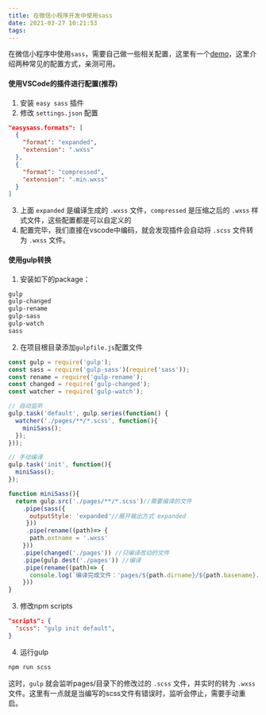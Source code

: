 ```yaml
---
title: 在微信小程序开发中使用sass
date: 2021-03-27 10:21:53
tags:
---
```


在微信小程序中使用`sass`，需要自己做一些相关配置，这里有一个[demo](https://github.com/yushengyuan1993/wechat-miniprogram-scss)，这里介绍两种常见的配置方式，亲测可用。

#### 使用VSCode的插件进行配置(推荐)
1. 安装 `easy sass` 插件
2. 修改 `settings.json` 配置
```json
"easysass.formats": [
  {
    "format": "expanded",
    "extension": ".wxss"
  },
  {
    "format": "compressed",
    "extension": ".min.wxss"
  }
]
```
3. 上面 `expanded` 是编译生成的 `.wxss` 文件，`compressed` 是压缩之后的 `.wxss` 样式文件，这些配置都是可以自定义的
4. 配置完毕，我们直接在vscode中编码，就会发现插件会自动将 `.scss` 文件转为 `.wxss` 文件。

#### 使用gulp转换
1. 安装如下的package：
```sh
gulp
gulp-changed
gulp-rename
gulp-sass
gulp-watch
sass
```
2. 在项目根目录添加`gulpfile.js`配置文件
```js
const gulp = require('gulp');
const sass = require('gulp-sass')(require('sass'));
const rename = require('gulp-rename');
const changed = require('gulp-changed');
const watcher = require('gulp-watch');

// 自动监听
gulp.task('default', gulp.series(function() {
  watcher('./pages/**/*.scss', function(){
    miniSass();
  });
}));

// 手动编译
gulp.task('init', function(){
  miniSass();
});

function miniSass(){
  return gulp.src('./pages/**/*.scss')//需要编译的文件
    .pipe(sass({
      outputStyle: 'expanded'//展开输出方式 expanded
     }))
     .pipe(rename((path)=> {
      path.extname = '.wxss'
    }))
    .pipe(changed('./pages')) //只编译改动的文件
    .pipe(gulp.dest('./pages')) //编译
    .pipe(rename((path)=> {
      console.log(`编译完成文件：'pages/${path.dirname}/${path.basename}.scss'`)
    }))
}
```
3. 修改npm scripts
```json
"scripts": {
  "scss": "gulp init default",
}
```
4. 运行gulp
```sh
npm run scss
```
这时，`gulp` 就会监听pages/目录下的修改过的 `.scss` 文件，并实时的转为 `.wxss` 文件。这里有一点就是当编写的scss文件有错误时，监听会停止，需要手动重启。